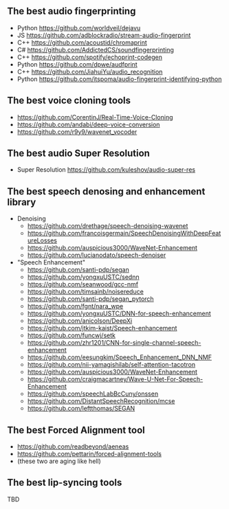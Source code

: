 ## The best audio fingerprinting
- Python https://github.com/worldveil/dejavu
- JS https://github.com/adblockradio/stream-audio-fingerprint
- C++ https://github.com/acoustid/chromaprint
- C# https://github.com/AddictedCS/soundfingerprinting
- C++ https://github.com/spotify/echoprint-codegen
- Python https://github.com/dpwe/audfprint
- C++ https://github.com/JiahuiYu/audio_recognition
- Python https://github.com/itspoma/audio-fingerprint-identifying-python

## The best voice cloning tools
- https://github.com/CorentinJ/Real-Time-Voice-Cloning
- https://github.com/andabi/deep-voice-conversion
- https://github.com/r9y9/wavenet_vocoder

## The best audio Super Resolution
- Super Resolution https://github.com/kuleshov/audio-super-res

## The best speech denosing and enhancement library
- Denoising
  - https://github.com/drethage/speech-denoising-wavenet
  - https://github.com/francoisgermain/SpeechDenoisingWithDeepFeatureLosses
  - https://github.com/auspicious3000/WaveNet-Enhancement
  - https://github.com/lucianodato/speech-denoiser
- "Speech Enhancement"
  - https://github.com/santi-pdp/segan
  - https://github.com/yongxuUSTC/sednn
  - https://github.com/seanwood/gcc-nmf
  - https://github.com/timsainb/noisereduce
  - https://github.com/santi-pdp/segan_pytorch
  - https://github.com/fgnt/nara_wpe
  - https://github.com/yongxuUSTC/DNN-for-speech-enhancement
  - https://github.com/anicolson/DeepXi
  - https://github.com/jtkim-kaist/Speech-enhancement
  - https://github.com/funcwj/setk
  - https://github.com/zhr1201/CNN-for-single-channel-speech-enhancement
  - https://github.com/eesungkim/Speech_Enhancement_DNN_NMF
  - https://github.com/nii-yamagishilab/self-attention-tacotron
  - https://github.com/auspicious3000/WaveNet-Enhancement
  - https://github.com/craigmacartney/Wave-U-Net-For-Speech-Enhancement
  - https://github.com/speechLabBcCuny/onssen
  - https://github.com/DistantSpeechRecognition/mcse
  - https://github.com/leftthomas/SEGAN

## The best Forced Alignment tool
- https://github.com/readbeyond/aeneas
- https://github.com/pettarin/forced-alignment-tools
- (these two are aging like hell)

## The best lip-syncing tools
TBD
